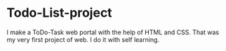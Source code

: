 # Todo-List-project
I make a ToDo-Task web portal with the help of HTML and CSS. That was my very first project of web. I do it with self learning.
